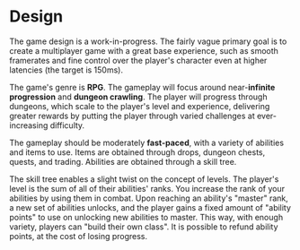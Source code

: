 # Design

The game design is a work-in-progress. The fairly vague primary goal is to create a multiplayer game with a great base experience, such as smooth framerates and fine control over the player's character even at higher latencies (the target is 150ms).

The game's genre is **RPG**. The gameplay will focus around near-**infinite progression** and **dungeon crawling**. The player will progress through dungeons, which scale to the player's level and experience, delivering greater rewards by putting the player through varied challenges at ever-increasing difficulty.

The gameplay should be moderately **fast-paced**, with a variety of abilities and items to use. Items are obtained through drops, dungeon chests, quests, and trading. Abilities are obtained through a skill tree. 

The skill tree enables a slight twist on the concept of levels. The player's level is the sum of all of their abilities' ranks. You increase the rank of your abilities by using them in combat. Upon reaching an ability's "master" rank, a new set of abilities unlocks, and the player gains a fixed amount of "ability points" to use on unlocking new abilities to master. This way, with enough variety, players can "build their own class". It is possible to refund ability points, at the cost of losing progress.